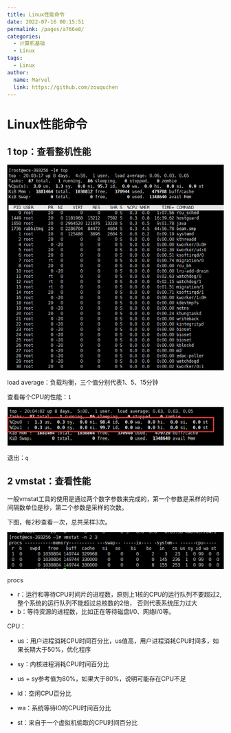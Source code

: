 ```yaml
---
title: Linux性能命令
date: 2022-07-16 00:15:51
permalink: /pages/a766e8/
categories:
  - 计算机基础
  - Linux
tags:
  - Linux
author: 
  name: Marvel
  link: https://github.com/zouquchen
---
```

# Linux性能命令

## 1 top：查看整机性能

![image-20220623200333202](https://raw.githubusercontent.com/zouquchen/Images/main/imgs/image-20220623200333202.png)

load average：负载均衡，三个值分别代表1、5、15分钟

查看每个CPU的性能：`1`

![image-20220623200413165](https://raw.githubusercontent.com/zouquchen/Images/main/imgs/image-20220623200413165.png)

退出：`q`



## 2 vmstat：查看性能

一般vmstat工具的使用是通过两个数字参数来完成的，第一个参数是采样的时间间隔数单位是秒，第二个参数是采样的次数。

下图，每2秒查看一次，总共采样3次。

![image-20220623200631916](https://raw.githubusercontent.com/zouquchen/Images/main/imgs/image-20220623200631916.png)

procs

- r：运行和等待CPU时间片的进程数，原则上1核的CPU的运行队列不要超过2,整个系统的运行队列不能超过总核数的2倍，
  否则代表系统压力过大
- b：等待资源的进程数，比如正在等待磁盘I/0、网络I/0等。

CPU：

- us：用户进程消耗CPU时间百分比，us值高，用户进程消耗CPU时间多，如果长期大于50%，优化程序
- sy：内核进程消耗CPU时间百分比

- us + sy参考值为80%，如果大于80%，说明可能存在CPU不足

- id：空闲CPU百分比
- wa：系统等待IO的CPU时间百分比
- st：来自于一个虚拟机偷取的CPU时间百分比

